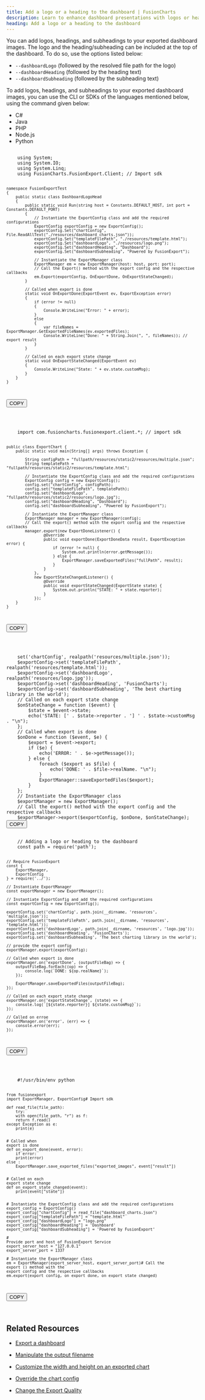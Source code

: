 ```yaml
---
title: Add a logo or a heading to the dashboard | FusionCharts
description: Learn to enhance dashboard presentations with logos or headings using FusionExport. Elevate visual appeal and customization effortlessly. Get started today!
heading: Add a logo or a heading to the dashboard
---
```


You can add logos, headings, and subheadings to your exported dashboard images. The logo and the heading/subheading can be included at the top of the dashboard. To do so, use the options listed below:

- `--dashboardLogo` (followed by the resolved file path for the logo)
- `--dashboardHeading` (followed by the heading text)
- `--dashboardSubheading` (followed by the subheading text)

To add logos, headings, and subheadings to your exported dashboard images, you can use the CLI or SDKs of the languages mentioned below, using the command given below:

<div class="code-wrapper">
<ul class="code-tabs extra-tabs">
    <li class="active"><a data-toggle="csharp">C#</a></li>
    <li><a data-toggle="java">Java</a></li>
    <li><a data-toggle="php">PHP</a></li>
    <li><a data-toggle="nodejs">Node.js</a></li>
    <li><a data-toggle="python">Python</a></li>
</ul>

<div class="tab-content extra-tabs">
<div class="tab csharp-tab active">
<pre><code class="language-csharp">
	using System;
	using System.IO;
	using System.Linq;
	using FusionCharts.FusionExport.Client; // Import sdk

    namespace FusionExportTest
    {
        public static class DashboardLogoHead
        {
            public static void Run(string host = Constants.DEFAULT_HOST, int port = Constants.DEFAULT_PORT)
            {
                // Instantiate the ExportConfig class and add the required configurations
                ExportConfig exportConfig = new ExportConfig();
                exportConfig.Set("chartConfig", File.ReadAllText("./resources/dashboard_charts.json"));
                exportConfig.Set("templateFilePath", "./resources/template.html");
                exportConfig.Set("dashboardLogo", "./resources/logo.png");
                exportConfig.Set("dashboardHeading", "Dashboard");
                exportConfig.Set("dashboardSubheading", "Powered by FusionExport");

                // Instantiate the ExportManager class
                ExportManager em = new ExportManager(host: host, port: port);
                // Call the Export() method with the export config and the respective callbacks
                em.Export(exportConfig, OnExportDone, OnExportStateChanged);
            }

            // Called when export is done
            static void OnExportDone(ExportEvent ev, ExportException error)
            {
                if (error != null)
                {
                    Console.WriteLine("Error: " + error);
                }
                else
                {
                    var fileNames = ExportManager.GetExportedFileNames(ev.exportedFiles);
                    Console.WriteLine("Done: " + String.Join(", ", fileNames)); // export result
                }
            }

            // Called on each export state change
            static void OnExportStateChanged(ExportEvent ev)
            {
                Console.WriteLine("State: " + ev.state.customMsg);
            }
        }
    }

</code><button class='btn btn-outline-secondary btn-copy' title='Copy to clipboard'>COPY</button>

</pre>
</div>
<div class="tab java-tab">
<pre><code class="language-java">
	import com.fusioncharts.fusionexport.client.*; // import sdk

    public class ExportChart {
        public static void main(String[] args) throws Exception {

            String configPath = "fullpath/resources/static2/resources/multiple.json";
            String templatePath = "fullpath/resources/static2/resources/template.html";

            // Instantiate the ExportConfig class and add the required configurations
            ExportConfig config = new ExportConfig();
            config.set("chartConfig", configPath);
            config.set("templateFilePath", templatePath);
            config.set("dashboardLogo", "fullpath/resources/static2/resources/logo.jpg");
            config.set("dashboardHeading", "Dashboard");
            config.set("dashboardSubheading", "Powered by FusionExport");

            // Instantiate the ExportManager class
            ExportManager manager = new ExportManager(config);
            // Call the export() method with the export config and the respective callbacks
            manager.export(new ExportDoneListener() {
                    @Override
                    public void exportDone(ExportDoneData result, ExportException error) {
                        if (error != null) {
                            System.out.println(error.getMessage());
                        } else {
                            ExportManager.saveExportedFiles("fullPath", result);
                        }
                    }
                },
                new ExportStateChangedListener() {
                    @Override
                    public void exportStateChanged(ExportState state) {
                        System.out.println("STATE: " + state.reporter);
                    }
                });
        }
    }

</code><button class='btn btn-outline-secondary btn-copy' title='Copy to clipboard'>COPY</button>

</pre>
</div>

<div class="tab php-tab">
<pre><code class="language-php">
	<?php
	// Adding a logo or heading to the dashboard
	require __DIR__ . '/../vendor/autoload.php';
	// Use the sdk
	use FusionExport\ExportManager;
	use FusionExport\ExportConfig;
	// Instantiate the ExportConfig class and add the required configurations
	$exportConfig = new ExportConfig();
	$exportConfig->set('chartConfig', realpath('resources/multiple.json'));
	$exportConfig->set('templateFilePath', realpath('resources/template.html'));
	$exportConfig->set('dashboardLogo', realpath('resources/logo.jpg'));
	$exportConfig->set('dashboardHeading', 'FusionCharts');
	$exportConfig->set('dashboardSubheading', 'The best charting library in the world');
	// Called on each export state change
	$onStateChange = function ($event) {
	    $state = $event->state;
	    echo('STATE: [' . $state->reporter . '] ' . $state->customMsg . "\n");
	};
	// Called when export is done
	$onDone = function ($event, $e) {
	    $export = $event->export;
	    if ($e) {
	        echo('ERROR: ' . $e->getMessage());
	    } else {
	        foreach ($export as $file) {
	            echo('DONE: ' . $file->realName. "\n");
	        }
	        ExportManager::saveExportedFiles($export);
	    }
	};
	// Instantiate the ExportManager class
	$exportManager = new ExportManager();
	// Call the export() method with the export config and the respective callbacks
	$exportManager->export($exportConfig, $onDone, $onStateChange);
</code><button class='btn btn-outline-secondary btn-copy' title='Copy to clipboard'>COPY</button>
</pre>
</div>

<div class="tab nodejs-tab">
<pre><code class="language-javascript">
	// Adding a logo or heading to the dashboard
	const path = require('path');

    // Require FusionExport
    const {
        ExportManager,
        ExportConfig
    } = require('../');

    // Instantiate ExportManager
    const exportManager = new ExportManager();

    // Instantiate ExportConfig and add the required configurations
    const exportConfig = new ExportConfig();

    exportConfig.set('chartConfig', path.join(__dirname, 'resources', 'multiple.json'));
    exportConfig.set('templateFilePath', path.join(__dirname, 'resources', 'template.html'));
    exportConfig.set('dashboardLogo', path.join(__dirname, 'resources', 'logo.jpg'));
    exportConfig.set('dashboardHeading', 'FusionCharts');
    exportConfig.set('dashboardSubheading', 'The best charting library in the world');

    // provide the export config
    exportManager.export(exportConfig);

    // Called when export is done
    exportManager.on('exportDone', (outputFileBag) => {
        outputFileBag.forEach((op) => {
            console.log(`DONE: ${op.realName}`);
        });

        ExportManager.saveExportedFiles(outputFileBag);
    });

    // Called on each export state change
    exportManager.on('exportStateChange', (state) => {
        console.log(`[${state.reporter}] ${state.customMsg}`);
    });

    // Called on erroe
    exportManager.on('error', (err) => {
        console.error(err);
    });

</code><button class='btn btn-outline-secondary btn-copy' title='Copy to clipboard'>COPY</button>

</pre>
</div>
<div class="tab python-tab">
<pre><code class="language-python">
	#!/usr/bin/env python

    from fusionexport
    import ExportManager, ExportConfig# Import sdk

    def read_file(file_path):
        try:
        with open(file_path, "r") as f:
        return f.read()
    except Exception as e:
        print(e)


    # Called when
    export is done
    def on_export_done(event, error):
        if error:
        print(error)
    else :
        ExportManager.save_exported_files("exported_images", event["result"])


    # Called on each
    export state change
    def on_export_state_changed(event):
        print(event["state"])


    # Instantiate the ExportConfig class and add the required configurations
    export_config = ExportConfig()
    export_config["chartConfig"] = read_file("dashboard_charts.json")
    export_config["templateFilePath"] = "template.html"
    export_config["dashboardLogo"] = "logo.png"
    export_config["dashboardHeading"] = 'Dashboard'
    export_config["dashboardSubheading"] = 'Powered by FusionExport'

    #
    Provide port and host of FusionExport Service
    export_server_host = "127.0.0.1"
    export_server_port = 1337

    # Instantiate the ExportManager class
    em = ExportManager(export_server_host, export_server_port)# Call the
    export () method with the
    export config and the respective callbacks
    em.export(export_config, on_export_done, on_export_state_changed)

</code><button class='btn btn-outline-secondary btn-copy' title='Copy to clipboard'>COPY</button>

</pre>
</div>
</div>
</div>

## Related Resources

- [Export a dashboard](/exporting-charts/using-fusionexport/tutorials/export-a-dashboard)

- [Manipulate the output filename](/exporting-charts/using-fusionexport/tutorials/manipulate-the-output-filename)

- [Customize the width and height on an exported chart](/exporting-charts/using-fusionexport/tutorials/customize-the-width-and-height-of-an-exported-chart)

- [Override the chart config](/exporting-charts/using-fusionexport/tutorials/override-the-chart-config)

- [Change the Export Quality](/exporting-charts/using-fusionexport/tutorials/change-the-export-quality)
